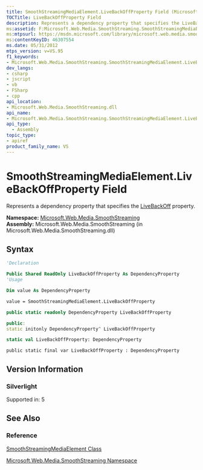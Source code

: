 ```yaml
---
title: SmoothStreamingMediaElement.LiveBackOffProperty Field (Microsoft.Web.Media.SmoothStreaming)
TOCTitle: LiveBackOffProperty Field
description: Represents a dependency property that specifies the LiveBackOff property.
ms:assetid: F:Microsoft.Web.Media.SmoothStreaming.SmoothStreamingMediaElement.LiveBackOffProperty
ms:mtpsurl: https://msdn.microsoft.com/library/microsoft.web.media.smoothstreaming.smoothstreamingmediaelement.livebackoffproperty(v=VS.95)
ms:contentKeyID: 46307554
ms.date: 05/31/2012
mtps_version: v=VS.95
f1_keywords:
- Microsoft.Web.Media.SmoothStreaming.SmoothStreamingMediaElement.LiveBackOffProperty
dev_langs:
- csharp
- jscript
- vb
- FSharp
- cpp
api_location:
- Microsoft.Web.Media.SmoothStreaming.dll
api_name:
- Microsoft.Web.Media.SmoothStreaming.SmoothStreamingMediaElement.LiveBackOffProperty
api_type:
  - Assembly
topic_type:
- apiref
product_family_name: VS
---
```


# SmoothStreamingMediaElement.LiveBackOffProperty Field

Represents a dependency property that specifies the [LiveBackOff](smoothstreamingmediaelement-livebackoff-property-microsoft-web-media-smoothstreaming_1.md) property.

**Namespace:**  [Microsoft.Web.Media.SmoothStreaming](microsoft-web-media-smoothstreaming-namespace_1.md)  
**Assembly:**  Microsoft.Web.Media.SmoothStreaming (in Microsoft.Web.Media.SmoothStreaming.dll)

## Syntax

```vb
'Declaration

Public Shared ReadOnly LiveBackOffProperty As DependencyProperty
'Usage

Dim value As DependencyProperty

value = SmoothStreamingMediaElement.LiveBackOffProperty
```

```csharp
public static readonly DependencyProperty LiveBackOffProperty
```

```cpp
public:
static initonly DependencyProperty^ LiveBackOffProperty
```

``` fsharp
static val LiveBackOffProperty: DependencyProperty
```

```jscript
public static final var LiveBackOffProperty : DependencyProperty
```

## Version Information

### Silverlight

Supported in: 5  

## See Also

### Reference

[SmoothStreamingMediaElement Class](smoothstreamingmediaelement-class-microsoft-web-media-smoothstreaming_1.md)

[Microsoft.Web.Media.SmoothStreaming Namespace](microsoft-web-media-smoothstreaming-namespace_1.md)
